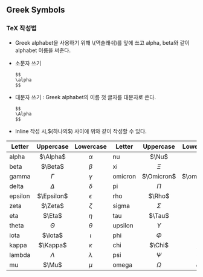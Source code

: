## Greek Symbols

### TeX 작성법

- Greek alphabet을 사용하기 위해 \\(역슬래쉬)를 앞에 쓰고 alpha, beta와 같이  alphabet 이름을 써준다.

- 소문자 쓰기

  ```
  $$
  \alpha
  $$
  ```

- 대문자 쓰기 : Greek alphabet의 이름 첫 글자를 대문자로 쓴다.

  ```
  $$
  \Alpha
  $$
  ```

- Inline 작성 시,\$(하나의$) 사이에 위와 같이 작성할 수 있다.


| Letter  | Uppercase  | Lowercase  | Letter  | Uppercase  | Lowercase  |
| ------- | :--------: | :--------: | ------- | :--------: | :--------: |
| alpha   |  $\Alpha$  |  $\alpha$  | nu      |   $\Nu$    |   $\nu$    |
| beta    |  $\Beta$   |  $\beta$   | xi      |   $\Xi$    |   $\xi$    |
| gamma   |  $\Gamma$  |  $\gamma$  | omicron | $\Omicron$ | $\omicron$ |
| delta   |  $\Delta$  |  $\delta$  | pi      |   $\Pi$    |   $\pi$    |
| epsilon | $\Epsilon$ | $\epsilon$ | rho     |   $\Rho$   |   $\rho$   |
| zeta    |  $\Zeta$   |  $\zeta$   | sigma   |  $\Sigma$  |  $\sigma$  |
| eta     |   $\Eta$   |   $\eta$   | tau     |   $\Tau$   |   $\tau$   |
| theta   |  $\Theta$  |  $\theta$  | upsilon | $\Upsilon$ | $\upsilon$ |
| iota    |  $\Iota$   |  $\iota$   | phi     |   $\Phi$   |   $\phi$   |
| kappa   |  $\Kappa$  |  $\kappa$  | chi     |   $\Chi$   |   $\chi$   |
| lambda  | $\Lambda$  | $\lambda$  | psi     |   $\Psi$   |   $\psi$   |
| mu      |   $\Mu$    |   $\mu$    | omega   |  $\Omega$  |  $\omega$  |


